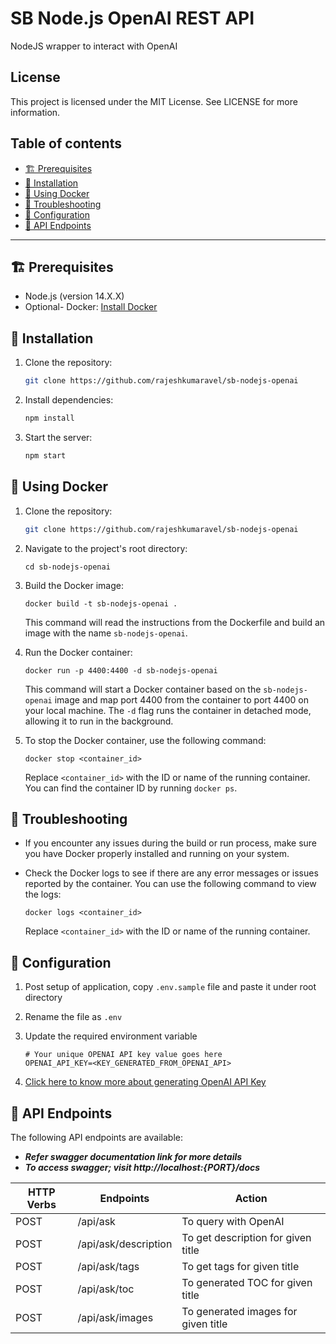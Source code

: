 # SB Node.js OpenAI REST API

NodeJS wrapper to interact with OpenAI

## License

This project is licensed under the MIT License. See LICENSE for more information.

## Table of contents

- [🏗️ Prerequisites](#-prerequisites)
- [🌱 Installation](#-installation)
- [🌱 Using Docker](#-using-docker)
- [📖 Troubleshooting](#-troubleshooting)
- [📖 Configuration](#-configuration)
- [📖 API Endpoints](#-api-endpoints)
---

## 🏗️ Prerequisites

- Node.js (version 14.X.X)
- Optional- Docker: [Install Docker](https://docs.docker.com/get-docker/)

## 🌱 Installation

1. Clone the repository:

   ```bash
   git clone https://github.com/rajeshkumaravel/sb-nodejs-openai

2. Install dependencies:

   ```bash
   npm install

3. Start the server:

   ```bash
   npm start

## 🌱 Using Docker

1. Clone the repository:

   ```bash
   git clone https://github.com/rajeshkumaravel/sb-nodejs-openai
   ```

2. Navigate to the project's root directory:

   ```shell
   cd sb-nodejs-openai
   ```

3. Build the Docker image:

   ```shell
   docker build -t sb-nodejs-openai .
   ```

   This command will read the instructions from the Dockerfile and build an image with the name `sb-nodejs-openai`.

4. Run the Docker container:

   ```shell
   docker run -p 4400:4400 -d sb-nodejs-openai
   ```

   This command will start a Docker container based on the `sb-nodejs-openai` image and map port 4400 from the container to port 4400 on your local machine. The `-d` flag runs the container in detached mode, allowing it to run in the background.

5. To stop the Docker container, use the following command:

   ```shell
   docker stop <container_id>
   ```

   Replace `<container_id>` with the ID or name of the running container. You can find the container ID by running `docker ps`.

## 📖 Troubleshooting

- If you encounter any issues during the build or run process, make sure you have Docker properly installed and running on your system.

- Check the Docker logs to see if there are any error messages or issues reported by the container. You can use the following command to view the logs:

  ```shell
  docker logs <container_id>
  ```

  Replace `<container_id>` with the ID or name of the running container.


## 📖 Configuration

1. Post setup of application, copy `.env.sample` file and paste it under root directory

2. Rename the file as `.env`

3. Update the required environment variable

   ```
   # Your unique OPENAI API key value goes here
   OPENAI_API_KEY=<KEY_GENERATED_FROM_OPENAI_API>
   ```

4. [Click here to know more about generating OpenAI API Key](./OPENAI_API.md)

## 📖 API Endpoints

The following API endpoints are available:
- **_Refer swagger documentation link for more details_**
- **_To access swagger; visit http://localhost:{PORT}/docs_**

| HTTP Verbs | Endpoints | Action |
| --- | --- | --- |
| POST | /api/ask | To query with OpenAI |
| POST | /api/ask/description | To get description for given title |
| POST | /api/ask/tags | To get tags for given title |
| POST | /api/ask/toc | To generated TOC for given title |
| POST | /api/ask/images | To generated images for given title |



